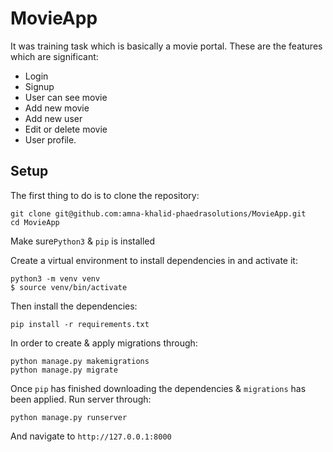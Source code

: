 # MovieApp

It was training task which is basically a movie portal. These are the features which are significant: 
 - Login
 - Signup
 - User can see movie
 - Add new movie
 - Add new user
 - Edit or delete movie
 - User profile.

## Setup

The first thing to do is to clone the repository:

```
git clone git@github.com:amna-khalid-phaedrasolutions/MovieApp.git
cd MovieApp
```

Make sure`Python3` & `pip` is installed

Create a virtual environment to install dependencies in and activate it:
```
python3 -m venv venv
$ source venv/bin/activate
```

Then install the dependencies:
```
pip install -r requirements.txt
```

In order to create & apply migrations through:
```
python manage.py makemigrations
python manage.py migrate
```

Once `pip` has finished downloading the dependencies & `migrations` has been applied. Run server through:
```
python manage.py runserver
```

And navigate to 
`http://127.0.0.1:8000`
